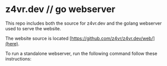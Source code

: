 # z4vr.dev // go webserver

This repo includes both the source for z4vr.dev and the golang webserver used to serve the website.

The website source is located [https://github.com/z4vr/z4vr.dev/web/](here).

To run a standalone webserver, run the following command follow these instructions:

